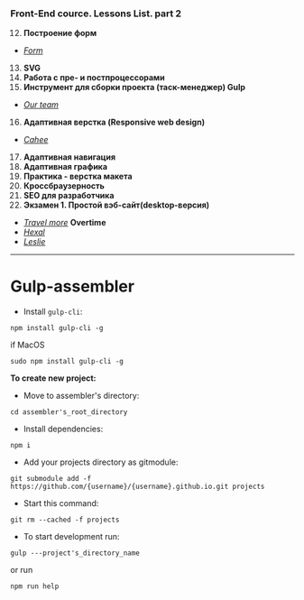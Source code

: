 ### Front-End cource. Lessons List. part 2

12. **Построение форм**
* _[Form](https://n-lash.github.io/beetroot-projects/projects/8_Form/app/#sign)_
13. **SVG**
14. **Работа с пре- и постпроцессорами**
15. **Инструмент для сборки проекта (таск-менеджер) Gulp**
* _[Our team](https://n-lash.github.io/beetroot-projects/projects/9_Our-team/app/)_
16. **Адаптивная верстка (Responsive web design)**
* _[Cahee](https://n-lash.github.io/beetroot-projects/projects/10_Cahee/app/)_
17. **Адаптивная навигация**
18. **Адаптивная графика**
19. **Практика - верстка макета**
20. **Кроссбраузерность**
21. **SEO для разработчика**
22. **Экзамен 1. Простой вэб-сайт(desktop-версия)**
* _[Travel more](https://n-lash.github.io/beetroot-projects/projects/11_Exam_Travel-more/app/)_
**Overtime**
* _[Hexal](https://n-lash.github.io/beetroot-projects/projects/hexal/app/)_
* _[Leslie](https://n-lash.github.io/beetroot-projects/projects/Leslie/app/)_










----------------------------
# Gulp-assembler
* Install `gulp-cli`:
```
npm install gulp-cli -g
```
if MacOS
```
sudo npm install gulp-cli -g
```

**To create new project:**
* Move to assembler's directory:
```
cd assembler's_root_directory
```
* Install dependencies:
```
npm i
```
* Add your projects directory as gitmodule:
```
git submodule add -f https://github.com/{username}/{username}.github.io.git projects
```
* Start this command:
```
git rm --cached -f projects
```
* To start development run:
```
gulp ---project's_directory_name
```
or run
```
npm run help
```
